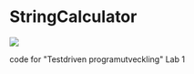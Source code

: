 # StringCalculator

![](https://codebuild.us-east-1.amazonaws.com/badges?uuid=eyJlbmNyeXB0ZWREYXRhIjoiN04ySkwvdmVweUlCZlZXL2U0L2ZIT0ZEYTlGVXhMZTZONUx1dS8xNW44WUh2NjhKa1M0c25Rc1FacUl2VS9UbVlFMGRDaWRaMDBCSEFVL1hkdDNWTklJPSIsIml2UGFyYW1ldGVyU3BlYyI6IjFPQzVqUFZZamZFUkhGbkgiLCJtYXRlcmlhbFNldFNlcmlhbCI6MX0%3D&branch=main)

code for "Testdriven programutveckling" Lab 1
